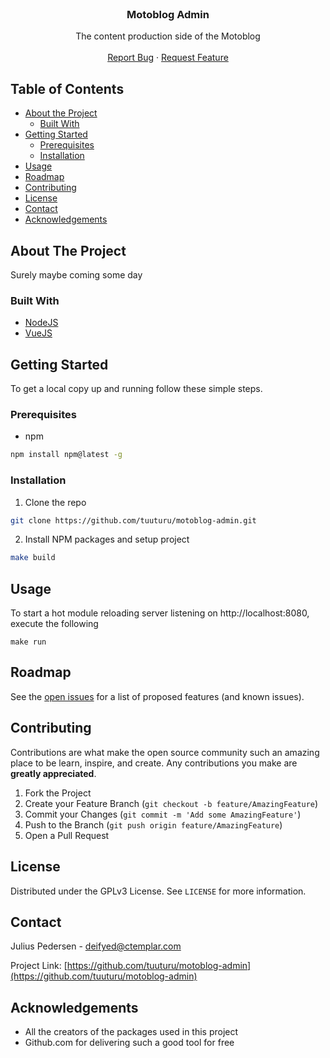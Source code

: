 <!--
*** Thanks for checking out this README Template. If you have a suggestion that would
*** make this better, please fork the repo and create a pull request or simply open
*** an issue with the tag "enhancement".
*** Thanks again! Now go create something AMAZING! :D
***
***
***
*** To avoid retyping too much info. Do a search and replace for the following:
*** github_username, repo, twitter_handle, email
-->





<!-- PROJECT SHIELDS -->
<!--
*** I'm using markdown "reference style" links for readability.
*** Reference links are enclosed in brackets [ ] instead of parentheses ( ).
*** See the bottom of this document for the declaration of the reference variables
*** for contributors-url, forks-url, etc. This is an optional, concise syntax you may use.
*** https://www.markdownguide.org/basic-syntax/#reference-style-links
-->

<!-- PROJECT LOGO -->
<br />
<p align="center">
  <h3 align="center">Motoblog Admin</h3>

  <p align="center">
    The content production side of the Motoblog
    <br />
    <br />
    <a href="https://github.com/tuuturu/motoblog-admin/issues">Report Bug</a>
    ·
    <a href="https://github.com/tuuturu/motoblog-admin/issues">Request Feature</a>
  </p>
</p>



<!-- TABLE OF CONTENTS -->
## Table of Contents

* [About the Project](#about-the-project)
  * [Built With](#built-with)
* [Getting Started](#getting-started)
  * [Prerequisites](#prerequisites)
  * [Installation](#installation)
* [Usage](#usage)
* [Roadmap](#roadmap)
* [Contributing](#contributing)
* [License](#license)
* [Contact](#contact)
* [Acknowledgements](#acknowledgements)



<!-- ABOUT THE PROJECT -->
## About The Project

Surely maybe coming some day

### Built With

* [NodeJS](https://nodejs.org/)
* [VueJS](https://vuejs.org/)


<!-- GETTING STARTED -->
## Getting Started

To get a local copy up and running follow these simple steps.

### Prerequisites

* npm
```sh
npm install npm@latest -g
```

### Installation
 
1. Clone the repo
```sh
git clone https://github.com/tuuturu/motoblog-admin.git
```
2. Install NPM packages and setup project
```sh
make build
```



<!-- USAGE EXAMPLES -->
## Usage

To start a hot module reloading server listening on http://localhost:8080, execute the following
````shell script
make run
````



<!-- ROADMAP -->
## Roadmap

See the [open issues](https://github.com/tuuturu/motoblog-admin/issues) for a list of proposed features (and known issues).



<!-- CONTRIBUTING -->
## Contributing

Contributions are what make the open source community such an amazing place to be learn, inspire, and create. Any contributions you make are **greatly appreciated**.

1. Fork the Project
2. Create your Feature Branch (`git checkout -b feature/AmazingFeature`)
3. Commit your Changes (`git commit -m 'Add some AmazingFeature'`)
4. Push to the Branch (`git push origin feature/AmazingFeature`)
5. Open a Pull Request



<!-- LICENSE -->
## License

Distributed under the GPLv3 License. See `LICENSE` for more information.



<!-- CONTACT -->
## Contact

Julius Pedersen - deifyed@ctemplar.com

Project Link: [https://github.com/tuuturu/motoblog-admin](https://github.com/tuuturu/motoblog-admin)



<!-- ACKNOWLEDGEMENTS -->
## Acknowledgements

* All the creators of the packages used in this project
* Github.com for delivering such a good tool for free 
